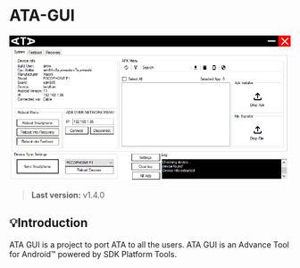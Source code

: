 # ATA-GUI

<img src="Resources/interface.jpg">

> **Last version:**  v1.4.0

## 💡Introduction
ATA GUI is a project to port ATA to all the users. ATA GUI is an Advance Tool for Android™ powered by SDK Platform Tools. 

